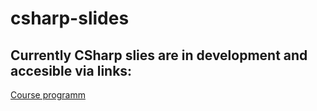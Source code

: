 csharp-slides
=============
## Currently CSharp slies are in development and accesible via links:

[Course programm](https://docs.google.com/document/d/19Gfj71qbpKlHXIiye7m_PZDk4jA7M1G21bxRzauVP8w/edit#)
